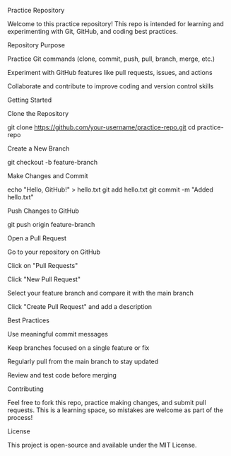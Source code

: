 Practice Repository

Welcome to this practice repository! This repo is intended for learning and experimenting with Git, GitHub, and coding best practices.

Repository Purpose

Practice Git commands (clone, commit, push, pull, branch, merge, etc.)

Experiment with GitHub features like pull requests, issues, and actions

Collaborate and contribute to improve coding and version control skills

Getting Started

Clone the Repository

git clone https://github.com/your-username/practice-repo.git
cd practice-repo

Create a New Branch

git checkout -b feature-branch

Make Changes and Commit

echo "Hello, GitHub!" > hello.txt
git add hello.txt
git commit -m "Added hello.txt"

Push Changes to GitHub

git push origin feature-branch

Open a Pull Request

Go to your repository on GitHub

Click on "Pull Requests"

Click "New Pull Request"

Select your feature branch and compare it with the main branch

Click "Create Pull Request" and add a description

Best Practices

Use meaningful commit messages

Keep branches focused on a single feature or fix

Regularly pull from the main branch to stay updated

Review and test code before merging

Contributing

Feel free to fork this repo, practice making changes, and submit pull requests. This is a learning space, so mistakes are welcome as part of the process!

License

This project is open-source and available under the MIT License.
